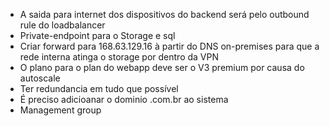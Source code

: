 * A saida para internet dos dispositivos do backend será pelo outbound rule do loadbalancer
* Private-endpoint para o Storage e sql
* Criar forward para 168.63.129.16 à partir do DNS on-premises para que a rede interna atinga o storage por dentro da VPN
* O plano para o plan do webapp deve ser o V3 premium por causa do autoscale
* Ter redundancia em tudo que possível
* É preciso adicioanar o dominio .com.br ao sistema
* Management group
